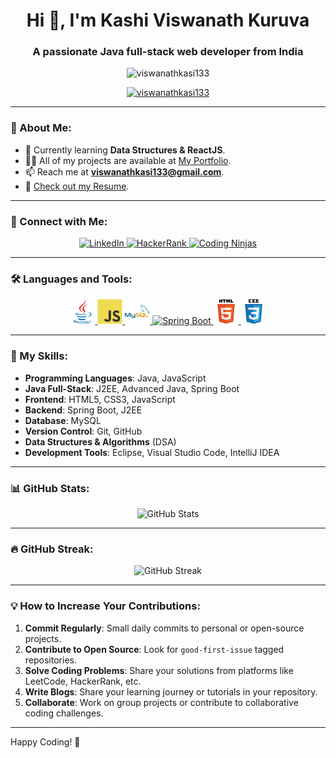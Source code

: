 <h1 align="center">Hi 👋, I'm Kashi Viswanath Kuruva</h1>
<h3 align="center">A passionate Java full-stack web developer from India</h3>

<p align="center">
  <img src="https://komarev.com/ghpvc/?username=viswanathkasi133&label=Profile%20views&color=0e75b6&style=flat" alt="viswanathkasi133" />
</p>

<p align="center">
  <a href="https://github.com/ryo-ma/github-profile-trophy">
    <img src="https://github-profile-trophy.vercel.app/?username=viswanathkasi133" alt="viswanathkasi133" />
  </a>
</p>

---

### 🚀 About Me:
- 🌱 Currently learning **Data Structures & ReactJS**.
- 👨‍💻 All of my projects are available at [My Portfolio](https://viswanathkasi133.github.io/Personal_Portfolio/).
- 📫 Reach me at **viswanathkasi133@gmail.com**.
- 📄 [Check out my Resume](https://drive.google.com/drive/u/0/folders/1KHBQCktAU-qNDHZqmchd2VXqi0pAUzUK).

---

### 💬 Connect with Me:
<p align="center">
  <a href="https://www.linkedin.com/in/kashi-viswanath-kuruva-889531250/" target="_blank">
    <img src="https://raw.githubusercontent.com/rahuldkjain/github-profile-readme-generator/master/src/images/icons/Social/linked-in-alt.svg" alt="LinkedIn" height="30" width="40" />
  </a>
  <a href="https://www.hackerrank.com/viswanathkasi133" target="_blank">
    <img src="https://raw.githubusercontent.com/rahuldkjain/github-profile-readme-generator/master/src/images/icons/Social/hackerrank.svg" alt="HackerRank" height="30" width="40" />
  </a>
  <a href="https://www.codingninjas.com/studio/profile/d9142359-aa24-4dee-8c83-c82929061623" target="_blank">
    <img src="https://raw.githubusercontent.com/rahuldkjain/github-profile-readme-generator/master/src/images/icons/Social/codeforces.svg" alt="Coding Ninjas" height="30" width="40" />
  </a>
</p>

---

### 🛠️ Languages and Tools:

<p align="center">
  <a href="https://www.java.com" target="_blank">
    <img src="https://raw.githubusercontent.com/devicons/devicon/master/icons/java/java-original.svg" alt="Java" width="40" height="40"/>
  </a>
  <a href="https://developer.mozilla.org/en-US/docs/Web/JavaScript" target="_blank">
    <img src="https://raw.githubusercontent.com/devicons/devicon/master/icons/javascript/javascript-original.svg" alt="JavaScript" width="40" height="40"/>
  </a>
  <a href="https://www.mysql.com/" target="_blank">
    <img src="https://raw.githubusercontent.com/devicons/devicon/master/icons/mysql/mysql-original-wordmark.svg" alt="MySQL" width="40" height="40"/>
  </a>
  <a href="https://spring.io/" target="_blank">
    <img src="https://www.vectorlogo.zone/logos/springio/springio-icon.svg" alt="Spring Boot" width="40" height="40"/>
  </a>
  <a href="https://www.w3.org/html/" target="_blank">
    <img src="https://raw.githubusercontent.com/devicons/devicon/master/icons/html5/html5-original-wordmark.svg" alt="HTML5" width="40" height="40"/>
  </a>
  <a href="https://www.w3schools.com/css/" target="_blank">
    <img src="https://raw.githubusercontent.com/devicons/devicon/master/icons/css3/css3-original-wordmark.svg" alt="CSS3" width="40" height="40"/>
  </a>
</p>

---

### 🧠 My Skills:
- **Programming Languages**: Java, JavaScript
- **Java Full-Stack**: J2EE, Advanced Java, Spring Boot
- **Frontend**: HTML5, CSS3, JavaScript
- **Backend**: Spring Boot, J2EE
- **Database**: MySQL
- **Version Control**: Git, GitHub
- **Data Structures & Algorithms** (DSA)
- **Development Tools**: Eclipse, Visual Studio Code, IntelliJ IDEA

---

### 📊 GitHub Stats:

<p align="center">
  <img src="https://github-readme-stats.vercel.app/api?username=viswanathkasi133&show_icons=true&locale=en" alt="GitHub Stats" />
</p>

---

### 🔥 GitHub Streak:

<p align="center">
  <img src="https://github-readme-streak-stats.herokuapp.com/?user=viswanathkasi133&" alt="GitHub Streak" />
</p>

---

### 💡 How to Increase Your Contributions:
1. **Commit Regularly**: Small daily commits to personal or open-source projects.
2. **Contribute to Open Source**: Look for `good-first-issue` tagged repositories.
3. **Solve Coding Problems**: Share your solutions from platforms like LeetCode, HackerRank, etc.
4. **Write Blogs**: Share your learning journey or tutorials in your repository.
5. **Collaborate**: Work on group projects or contribute to collaborative coding challenges.

---

Happy Coding! 🚀
